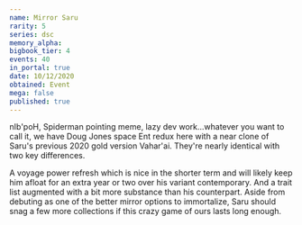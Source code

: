 ```yaml
---
name: Mirror Saru
rarity: 5
series: dsc
memory_alpha:
bigbook_tier: 4
events: 40
in_portal: true
date: 10/12/2020
obtained: Event
mega: false
published: true
---
```


nIb'poH, Spiderman pointing meme, lazy dev work...whatever you want to call it, we have Doug Jones space Ent redux here with a near clone of Saru's previous 2020 gold version Vahar'ai. They're nearly identical with two key differences.

A voyage power refresh which is nice in the shorter term and will likely keep him afloat for an extra year or two over his variant contemporary. And a trait list augmented with a bit more substance than his counterpart. Aside from debuting as one of the better mirror options to immortalize, Saru should snag a few more collections if this crazy game of ours lasts long enough.
